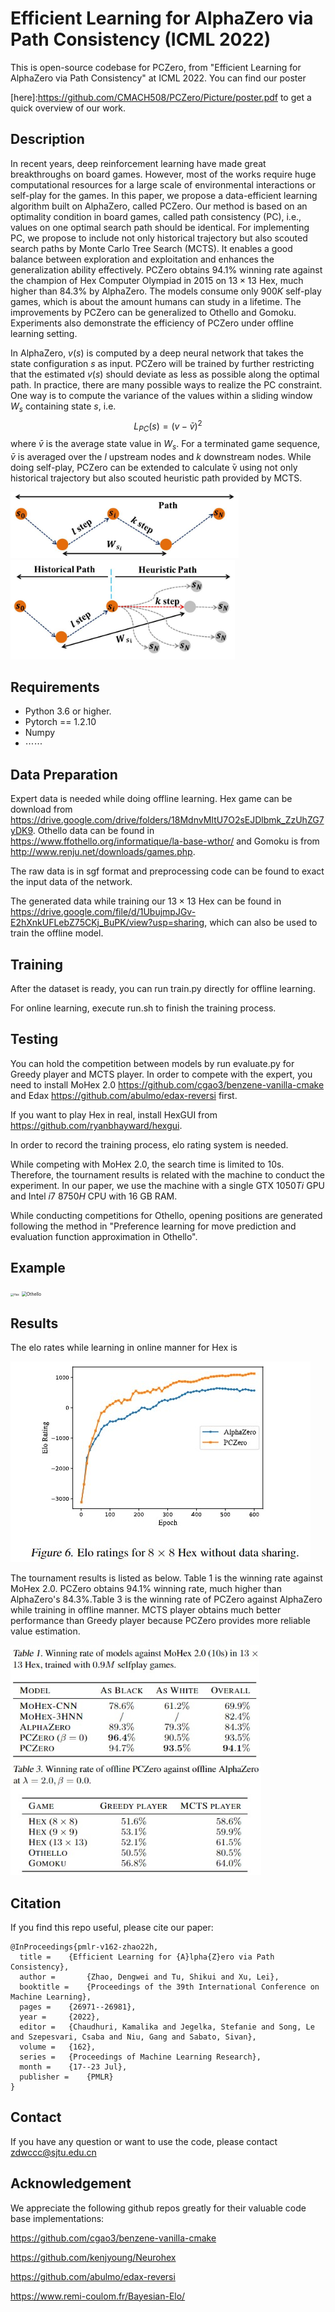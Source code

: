 # Efficient Learning for AlphaZero via Path Consistency (ICML 2022)

This is open-source codebase for PCZero, from "Efficient Learning for AlphaZero via Path Consistency" at ICML 2022. You can find our poster 

[here]:https://github.com/CMACH508/PCZero/Picture/poster.pdf to get a quick overview of our work.

## Description

In recent years, deep reinforcement learning have made great breakthroughs on board games. However, most of the works require huge computational resources for a large scale of environmental interactions or self-play for the games. In this paper, we propose a data-efficient learning algorithm built on AlphaZero, called PCZero. Our method is based on an optimality condition in board games, called path consistency (PC), i.e., values on one optimal search path should be identical.  For implementing PC, we propose to include not only historical trajectory but also scouted search paths by Monte Carlo Tree Search (MCTS). It enables a good balance between exploration and exploitation and enhances the generalization ability effectively. PCZero obtains $94.1\%$ winning rate against the champion of Hex Computer Olympiad in $2015$ on $13\times 13$ Hex, much higher than $84.3\%$ by AlphaZero. The models consume only $900K$ self-play games, which is about the amount humans can study in a lifetime. The improvements by PCZero can be generalized to Othello and Gomoku. Experiments also demonstrate the efficiency of PCZero under offline learning setting.

In AlphaZero, $v(s)$ is computed by a deep neural network that takes the state configuration $s$ as input. PCZero will be trained by further restricting that the estimated $v(s)$ should deviate as less as possible along the optimal path. In practice, there are many possible ways to realize the PC constraint. One way is to compute the variance of the values within a sliding window $W_s$ containing state $s$, i.e.
    $$L_{\textit{PC}}(s)=(v-\bar{v})^2$$
where $\bar{v}$ is the average state value in $W_s$. For a terminated game sequence, $\bar{v}$ is averaged over the $l$ upstream nodes and $k$ downstream nodes.  While doing self-play, PCZero can be extended to calculate  ̄v using not only historical trajectory but also scouted heuristic path provided by MCTS.

<img src="./Picture/graph_3_1_1.jpg" alt="graph_3_1_1=100x20" style="zoom:40%;" /><img src="./Picture/graph_3_1_2.jpg" alt="graph_3_1_2=100x20" style="zoom:40%;" />

## Requirements

- Python 3.6 or higher.
- Pytorch == 1.2.10
- Numpy
- $\cdots\cdots$

## Data Preparation

Expert data is needed while doing offline learning. Hex game can be download from <https://drive.google.com/drive/folders/18MdnvMItU7O2sEJDlbmk_ZzUhZG7yDK9>.  Othello data can be found in <https://www.ffothello.org/informatique/la-base-wthor/> and Gomoku is from <http://www.renju.net/downloads/games.php>.

The raw data is in sgf format and preprocessing code can be found to exact the input data of the network.

The generated data while training our $13\times 13$ Hex can be found in https://drive.google.com/file/d/1UbujmpJGv-E2hXnkUFLebZ75CKj_BuPK/view?usp=sharing, which can also be used to train the offline model.

## Training

After the dataset is ready, you can run train.py directly for offline learning.

For online learning,  execute run.sh to finish the training process.

## Testing

You can hold the competition between models by run evaluate.py for Greedy player and MCTS player. In order to compete with the expert, you need to install MoHex 2.0 <https://github.com/cgao3/benzene-vanilla-cmake> and Edax <https://github.com/abulmo/edax-reversi> first.

If you want to play Hex in real, install HexGUI from <https://github.com/ryanbhayward/hexgui>.

In order to record the training process, elo rating system is needed.

While competing with MoHex 2.0, the search time is limited to $10$s. Therefore, the tournament results is related with the machine to conduct the experiment. In our paper, we use the machine with a single GTX $1050Ti$ GPU and Intel $i7$ $8750H$ CPU with $16$ GB RAM.

While conducting competitions for Othello, opening positions are generated following the method in "Preference learning for move prediction and evaluation function approximation in Othello".

## Example

<img src="H:\投稿论文\ICML\PCZero\PCZero\Picture\Hex.gif" alt="Hex" style="zoom:33%;" />

<img src="H:\投稿论文\ICML\PCZero\PCZero\Picture\Othello.gif" alt="Othello" style="zoom:50%;" />

## Results

The elo rates while learning in online manner for Hex is

![result_0](./Picture/result_0.jpg)

The tournament results is listed as below. Table $1$ is the winning rate against MoHex $2.0$. PCZero obtains $94.1\%$ winning rate, much higher than AlphaZero's $84.3\%$.Table $3$ is the winning rate of PCZero against AlphaZero while training in offline manner. MCTS player obtains much better performance than Greedy player because PCZero provides more reliable value estimation.

<img src="./Picture/result_1.jpg" alt="result_1" style="zoom:80%;" />

<img src="./Picture/result_2.jpg" alt="result_2" style="zoom:80%;" />

## Citation

If you find this repo useful, please cite our paper:

```
@InProceedings{pmlr-v162-zhao22h,
  title = 	 {Efficient Learning for {A}lpha{Z}ero via Path Consistency},
  author =       {Zhao, Dengwei and Tu, Shikui and Xu, Lei},
  booktitle = 	 {Proceedings of the 39th International Conference on Machine Learning},
  pages = 	 {26971--26981},
  year = 	 {2022},
  editor = 	 {Chaudhuri, Kamalika and Jegelka, Stefanie and Song, Le and Szepesvari, Csaba and Niu, Gang and Sabato, Sivan},
  volume = 	 {162},
  series = 	 {Proceedings of Machine Learning Research},
  month = 	 {17--23 Jul},
  publisher =    {PMLR}
}

```

## Contact

If you have any question or want to use the code, please contact <zdwccc@sjtu.edu.cn>

## Acknowledgement

We appreciate the following github repos greatly for their valuable code base implementations:

<https://github.com/cgao3/benzene-vanilla-cmake>

<https://github.com/kenjyoung/Neurohex>

<https://github.com/abulmo/edax-reversi>

<https://www.remi-coulom.fr/Bayesian-Elo/>



